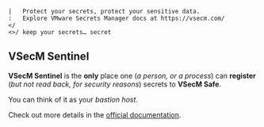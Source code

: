 ```text
|   Protect your secrets, protect your sensitive data.
:   Explore VMware Secrets Manager docs at https://vsecm.com/
</
<>/ keep your secrets… secret
```

## VSecM Sentinel

**VSecM Sentinel** is the **only** place one (*a person, or 
a process*) can **register** (*but not read back, for security reasons*) secrets 
to **VSecM Safe**.

You can think of it as your *bastion host*.

Check out more details in the [official documentation](https://vsecm.com/).